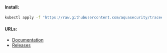 #### Install:
```bash
kubectl apply -f "https://raw.githubusercontent.com/aquasecurity/tracee/v0.16.2/deploy/kubernetes/tracee/tracee.yaml"
```

#### URLs:
- [Documentation](https://aquasecurity.github.io/tracee/latest)
- [Releases](https://github.com/aquasecurity/tracee/releases)

